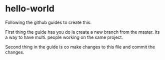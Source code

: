 # hello-world
Following the github guides to create this.

First thing the guide has you do is create a new
branch from the master. Its a way to have multi. 
people working on the same project. 

Second thing in the guide is co make changes to this file
and commit the changes. 
